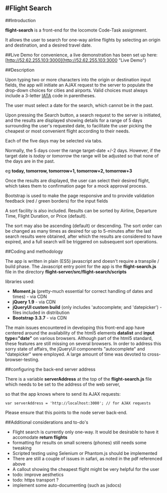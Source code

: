 #Flight Search
---

##Introduction

**flight-search** is a front-end for the locomote Code-Task assignment.

It allows the user to search for one-way airline flights by selecting an origin and destination, and a desired travel date.

##Live Demo
for convenience, a live demonstration has been set up here:
[http://52.62.255.103:3000](http://52.62.255.103:3000 "Live Demo")

##Description


Upon typing two or more characters into the origin or destination input fields, the app will initiate an AJAX request to the server to populate the drop-down choices for cities and airports. Valid choices must always include a 3-letter [IATA](https://en.wikipedia.org/wiki/International_Air_Transport_Association_airport_code) code in parentheses.

The user must select a date for the search, which cannot be in the past.

Upon pressing the Search button, a search request to the server is initiated, and the results are displayed showing details for a range of 5 days surrounding the user's requested date, to facilitate the user picking the cheapest or most convenient flight according to their needs.

Each of the five days may be selected via tabs. 

Normally, the 5 days cover the range target-date +/-2 days. 
However, if the target date is *today* or *tomorrow* the range will be adjusted so that none of the days are in the past. 

eg **today, tomorrow, tomorrow+1, tomorrow+2, tomorrow+3**

Once the results are displayed, the user can select their desired flight, which takes them to confirmation page for a mock approval process.

Bootstrap is used to make the page responsive and to provide validation feedback (red / green borders) for the input fields

A sort facility is also included. Results can be sorted by Airline, Departure Time, Flight Duration, or Price (default).

The sort may also be ascending (default) or descending. The sort order can be changed as many times as desired for up to 5-minutes after the last search results were obtained, 
after which the results are considered to have expired, and a full search will be triggered on subsequent sort operations.

##Coding and methodology

The app is written in plain (ES5) javascript and doesn't require a transpile / build phase. 
The Javascript entry point for the app is the **flight-search.js** file in the directory **flight-server/src/flight-search/scripts**

libraries used:

* **Moment.js** (pretty-much essential for correct handling of dates and times) - via CDN
* **jQuery 1.9** - via CDN
* **jQueryUI custom build** (only includes 'autocomplete; and 'datepicker') - files included in distribution
* **Bootstrap 3.3.7** - via CDN

The main issues encountered in developing this front-end app have centered around the availability of the html5 elements **datalist** and **input type="date"** on various browsers. Although part of the html5 standard, these features are still missing on several browsers. In order to address this sorry state of affairs, the jQueryUI components "autocomplete" and "datepicker" were employed. A large amount of time was devoted to cross-browser-testing.

##configuring the back-end server address

There is a variable **serverAddress** at the top of the **flight-search.js** file which needs to be set to the address of the web server,

so that the app knows where to send its AJAX requests:

	var serverAddress = 'http://localhost:3000'; // for AJAX requests

Please ensure that this points to the node server back-end.


##Additional considerations and to-do's

* Flight search is currently only one-way. It would be desirable to have it accomodate **return flights**
* formatting for results on small screens (phones) still needs some tweaking
* Scripted testing using Selenium or Phantom.js should be implemented
* There are still a couple of issues in safari, as noted in the pdf referenced above
* A callout showing the cheapest flight might be very helpful for the user
* todo: improve aesthetics
* todo: https transport ?
* implement some auto-documenting (such as jsdocs)









